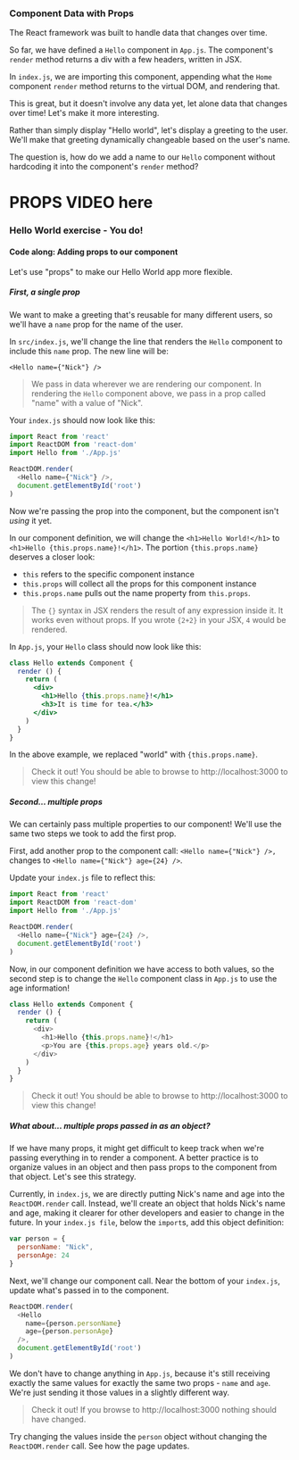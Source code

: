 ### Component Data with Props

The React framework was built to handle data that changes over time.

So far, we have defined a `Hello` component in `App.js`. The component's `render` method returns a div with a few headers, written in JSX.

In `index.js`, we are importing this component, appending what the `Home` component `render` method returns to the virtual DOM, and rendering that.

This is great, but it doesn't involve any data yet, let alone data that changes over time!   Let's make it more interesting.

Rather than simply display "Hello world", let's display a greeting to the user. We'll make that greeting dynamically changeable based on the user's name.

The question is, how do we add a name to our `Hello` component without hardcoding it into the component's `render` method?

# PROPS VIDEO here


### Hello World exercise - You do!
#### Code along: Adding props to our component

Let's use "props" to make our Hello World app more flexible.

##### First, a single prop

We want to make a greeting that's reusable for many different users, so we'll have a `name` prop for the name of the user.

In `src/index.js`, we'll change the line that renders the `Hello` component to include this `name` prop. The new line will be:

`<Hello name={"Nick"} />`

> We pass in data wherever we are rendering our component. In rendering the `Hello` component above, we pass in a prop called "name" with a value of "Nick".

Your `index.js` should now look like this:
```js
import React from 'react'
import ReactDOM from 'react-dom'
import Hello from './App.js'

ReactDOM.render(
  <Hello name={"Nick"} />,
  document.getElementById('root')
)
```

Now we're passing the prop into the component, but the component isn't _using_ it yet.

In our component definition, we will change the `<h1>Hello World!</h1>` to `<h1>Hello {this.props.name}!</h1>`. The portion `{this.props.name}` deserves a closer look:

- `this` refers to the specific component instance
- `this.props` will collect all the props for this component instance
- `this.props.name` pulls out the name property from `this.props`.

> The `{}` syntax in JSX renders the result of any expression inside it. It works even without props. If you wrote `{2+2}` in your JSX, `4` would be rendered.

In `App.js`, your `Hello` class should now look like this:

```jsx
class Hello extends Component {
  render () {
    return (
      <div>
        <h1>Hello {this.props.name}!</h1>
        <h3>It is time for tea.</h3>
      </div>
    )
  }
}
```

In the above example, we replaced "world" with `{this.props.name}`.

> Check it out! You should be able to browse to http://localhost:3000 to view this change!


##### Second... multiple props

We can certainly pass multiple properties to our component! We'll use the same two steps we took to add the first prop.

First, add another prop to the component call: `<Hello name={"Nick"} />,` changes to `<Hello name={"Nick"} age={24} />`.

Update your `index.js` file to reflect this:

```js
import React from 'react'
import ReactDOM from 'react-dom'
import Hello from './App.js'

ReactDOM.render(
  <Hello name={"Nick"} age={24} />,
  document.getElementById('root')
)
```

Now, in our component definition we have access to both values, so the second step is to change the `Hello` component class in `App.js` to use the age information!

```js
class Hello extends Component {
  render () {
    return (
      <div>
        <h1>Hello {this.props.name}!</h1>
        <p>You are {this.props.age} years old.</p>
      </div>
    )
  }
}
```


> Check it out! You should be able to browse to http://localhost:3000 to view this change!

##### What about... multiple props _passed in as an object_?

If we have many props, it might get difficult to keep track when we're passing everything in to  render a component. A better practice is to organize values in an object and then pass props to the component from that object. Let's see this strategy.

Currently, in `index.js`, we are directly putting Nick's name and age into the `ReactDOM.render` call. Instead, we'll create an object that holds Nick's name and age, making it clearer for other developers and easier to change in the future. In your `index.js file`, below the `import`s, add this object definition:

``` js
var person = {
  personName: "Nick",
  personAge: 24
}
```

Next, we'll change our component call. Near the bottom of your `index.js`, update what's passed in to the component.

``` js
ReactDOM.render(
  <Hello
    name={person.personName}
    age={person.personAge}
  />,
  document.getElementById('root')
)
```

We don't have to change anything in `App.js`, because it's still receiving exactly the same values for exactly the same two props - `name` and `age`. We're just sending it those values in a slightly different way.

> Check it out! If you browse to http://localhost:3000 nothing should have changed.

Try changing the values inside the `person` object without changing the `ReactDOM.render` call. See how the page updates.
